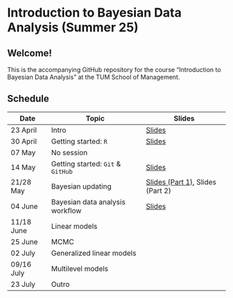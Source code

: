 # Introduction to Bayesian Data Analysis (Summer 25)

## **Welcome!**

This is the accompanying GitHub repository for the course “Introduction to Bayesian Data Analysis” at the TUM School of Management.

## Schedule

| Date | Topic | Slides |
|------------------------|------------------------|------------------------|
| 23 April | Intro | [Slides](https://www.moodle.tum.de/pluginfile.php/5653706/mod_resource/content/1/session_1_intro.pdf) |
| 30 April | Getting started: `R` | [Slides](https://www.moodle.tum.de/pluginfile.php/5684980/mod_resource/content/1/session_2_getting_started_R.pdf) |
| 07 May | No session |  |
| 14 May | Getting started: `Git` & `GitHub` | [Slides](https://www.moodle.tum.de/pluginfile.php/5705434/mod_resource/content/1/session_3_getting_started_git.pdf) |
| 21/28 May | Bayesian updating | [Slides (Part 1)](https://www.moodle.tum.de/pluginfile.php/5715302/mod_resource/content/1/session_4_bayesian_updating_I.pdf), Slides (Part 2) |
| 04 June | Bayesian data analysis workflow | [Slides](https://www.moodle.tum.de/pluginfile.php/5729874/mod_resource/content/1/session_6_bayesian_workflow.pdf) |
| 11/18 June | Linear models |  |
| 25 June | MCMC |  |
| 02 July | Generalized linear models |  |
| 09/16 July | Multilevel models |  |
| 23 July | Outro |  |

